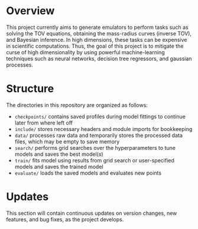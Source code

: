 # Overview
This project currently aims to generate emulators to perform tasks such as solving the TOV equations, obtaining the mass-radius curves (inverse TOV), and Bayesian inference. In high dimensions, these tasks can be expensive in scientific computations. Thus, the goal of this project is to mitigate the curse of high dimensionality by using powerful machine-learning techniques such as neural networks, decision tree regressors, and gaussian processes.

# Structure
The directories in this repository are organized as follows:
 - `checkpoints/` contains saved profiles during model fittings to continue later from where left off
 - `include/` stores necessary headers and module imports for bookkeeping
 - `data/` processes raw data and temporarily stores the processed data files, which may be empty to save memory
 - `search/` performs grid searches over the hyperparameters to tune models and saves the best model(s)
 - `train/` fits model using results from grid search or user-specified models and saves the trained model
 - `evaluate/` loads the saved models and evaluates new points

# Updates
This section will contain continuous updates on version changes, new features, and bug fixes, as the project develops.